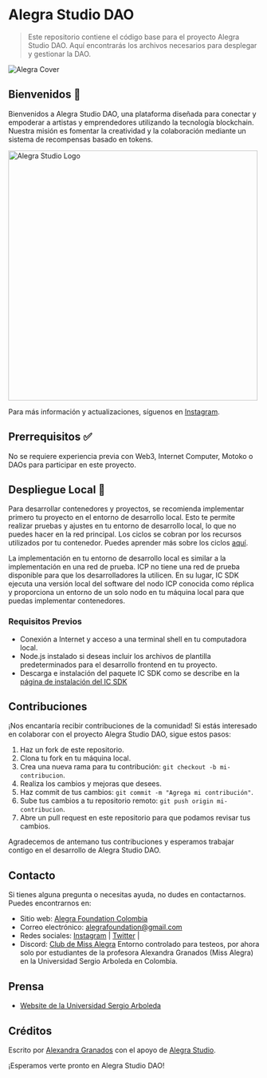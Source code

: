 # Alegra Studio DAO

> Este repositorio contiene el código base para el proyecto Alegra Studio DAO. Aquí encontrarás los archivos necesarios para desplegar y gestionar la DAO.

<img src="./assets/LOGO192.png"  alt="Alegra Cover">

## Bienvenidos 👋

Bienvenidos a Alegra Studio DAO, una plataforma diseñada para conectar y empoderar a artistas y emprendedores utilizando la tecnología blockchain. Nuestra misión es fomentar la creatividad y la colaboración mediante un sistema de recompensas basado en tokens.

<p lign="center">
  <img src="./assets/missalegra.png" width="500px" alt="Alegra Studio Logo">
</p>

Para más información y actualizaciones, síguenos en [Instagram](https://www.instagram.com/missalegra.studio/).

## Prerrequisitos ✅

No se requiere experiencia previa con Web3, Internet Computer, Motoko o DAOs para participar en este proyecto. 


## Despliegue Local 🚀

Para desarrollar contenedores y proyectos, se recomienda implementar primero tu proyecto en el entorno de desarrollo local. Esto te permite realizar pruebas y ajustes en tu entorno de desarrollo local, lo que no puedes hacer en la red principal. Los ciclos se cobran por los recursos utilizados por tu contenedor. Puedes aprender más sobre los ciclos [aquí](https://internetcomputer.org/docs/current/developer-docs/deploying/).

La implementación en tu entorno de desarrollo local es similar a la implementación en una red de prueba. ICP no tiene una red de prueba disponible para que los desarrolladores la utilicen. En su lugar, IC SDK ejecuta una versión local del software del nodo ICP conocida como réplica y proporciona un entorno de un solo nodo en tu máquina local para que puedas implementar contenedores.

### Requisitos Previos

- Conexión a Internet y acceso a una terminal shell en tu computadora local.
- Node.js instalado si deseas incluir los archivos de plantilla predeterminados para el desarrollo frontend en tu proyecto.
- Descarga e instalación del paquete IC SDK como se describe en la [página de instalación del IC SDK](https://internetcomputer.org)

## Contribuciones
¡Nos encantaría recibir contribuciones de la comunidad! Si estás interesado en colaborar con el proyecto Alegra Studio DAO, sigue estos pasos:

1. Haz un fork de este repositorio.
2. Clona tu fork en tu máquina local.
3. Crea una nueva rama para tu contribución: `git checkout -b mi-contribucion`.
4. Realiza los cambios y mejoras que desees.
5. Haz commit de tus cambios: `git commit -m "Agrega mi contribución"`.
6. Sube tus cambios a tu repositorio remoto: `git push origin mi-contribucion`.
7. Abre un pull request en este repositorio para que podamos revisar tus cambios.

Agradecemos de antemano tus contribuciones y esperamos trabajar contigo en el desarrollo de Alegra Studio DAO.

## Contacto
Si tienes alguna pregunta o necesitas ayuda, no dudes en contactarnos. Puedes encontrarnos en:

- Sitio web: [Alegra Foundation Colombia](https://missalegralov.github.io/AlegraStudio-Site/#contact)
- Correo electrónico: alegrafoundation@gmail.com
- Redes sociales: [Instagram](https://www.instagram.com/alegra_studio/?utm_source=ig_embed&ig_rid=90d0b929-8819-48be-8fac-39b73a3535c2&ig_mid=895A06B3-2416-4554-9F8B-F6B7B6216482) | [Twitter](https://x.com/alegracorp) | 
- Discord: [Club de Miss Alegra](https://discord.gg/cVk9WvQj) Entorno controlado para testeos, por ahora  solo por estudiantes de la profesora Alexandra Granados (Miss Alegra) en la Universidad Sergio Arboleda en Colombia.

## Prensa
- [Website de la Universidad Sergio Arboleda](https://www.usergioarboleda.edu.co/santamarta/noticias/innovacion-y-sostenibilidad-impulsando-el-emprendimiento-artistico-con-blockchain/) 
## Créditos

Escrito por [Alexandra Granados](https://x.com/alegracorp) con el apoyo de [Alegra Studio](https://www.instagram.com/missalegra.studio/).


¡Esperamos verte pronto en Alegra Studio DAO!


